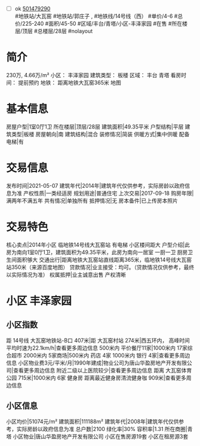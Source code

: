 - [ ] ok [501479290](https://bj.5i5j.com/ershoufang/501479290.html)  
 #地铁站/大瓦窑 #地铁站/郭庄子 ,  #地铁线/14号线（西）
#单价/4-6 #总价/225-240 #面积/45-50   #区域/丰台/青塔/小区-丰泽家园 #在售 #所在楼层/顶层 #总楼层/28层 #nolayout 
# 简介 
 230万,  4.66万/m² 
小区： 丰泽家园
建筑类型： 板楼
区域： 丰台 青塔
看房时间： 提前预约
地铁： 距离地铁大瓦窑365米 地图
# 基本信息 
 房屋户型|1室0厅1卫
所在楼层|顶层/28层
建筑面积|49.35平米
户型结构|平层
建筑类型|板楼
房屋朝向|南
建筑结构|混合
装修情况|简装
供暖方式|集中供暖
配备电梯|有
# 交易信息 
 发布时间|2021-05-07
建筑年代|2014年|建筑年代仅供参考，实际房龄以政府信息为准
产权性质|一类经适房
规划用途|普通住宅
上次交易|2017-09-18
购房年限|满两年不满五年
共有情况|单独所有
抵押情况|无
房本备件|已上传房本照片
# 交易特色 
 核心卖点|2014年小区 临地铁14号线大瓦窑站 有电梯 小区楼间距大
户型介绍|此房为南向1室0厅1卫，建筑面积为49.35平米，此房为南向一居室 一厨一卫 厨房卫生间面积够大
交通出行|距离地铁大瓦窑站直线距离365米，临地铁14号线大瓦窑站350米（来源百度地图）
贷款情况|业主接受：均可。（贷款情况仅供参考，最终以实际情况为准）
权属抵押|业主诚意出售 产权清晰
# 小区 丰泽家园
## 小区指数 
 距 14号线 大瓦窑地铁站-B口 407米|距 大瓦窑村站 274米|西五环内， 高峰时间平均时速为22.1km/h|查看更多周边信息
500米内 平价餐厅11家|1000米内 17家综合超市
2000米内 5家商场|500米内 药店 4家
1000米内 银行 4家|查看更多周边信息
小区物业费3元/平米/月|1990年建成|物业公司为唐山华盈房地产开发有限公司|查看更多周边信息
附近二级以上医院较少|查看更多周边信息
距离 大瓦窑体育公园 715米|1000米内 6家 健身房
距离最近健身房清流健身咖 909米|查看更多周边信息
## 小区信息 
 小区均价|51074元/m²
建筑面积|111188m²
建筑年代|2008年|建筑年代仅供参考，实际房龄以政府信息为准
总户数|2100
绿化率|30%
容积率|1.31
所在商圈|青塔
小区物业|唐山华盈房地产开发有限公司
小区在售房源19套
小区在租房源3套
